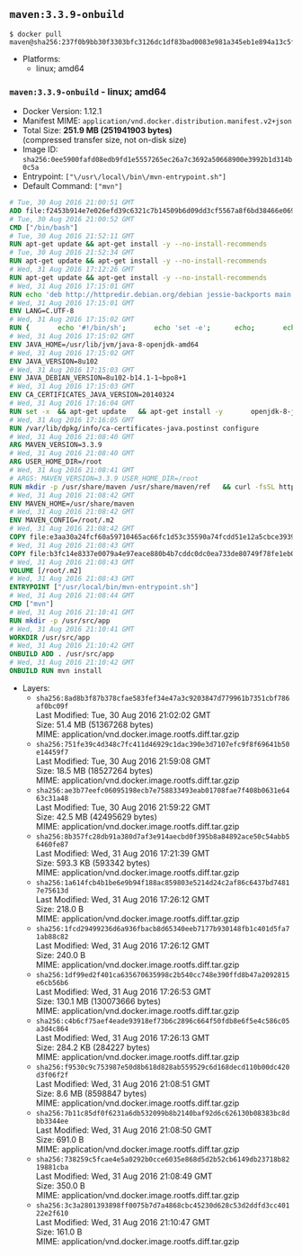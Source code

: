 ## `maven:3.3.9-onbuild`

```console
$ docker pull maven@sha256:237f0b9bb30f3303bfc3126dc1df83bad0083e981a345eb1e894a13c5f64cf16
```

-	Platforms:
	-	linux; amd64

### `maven:3.3.9-onbuild` - linux; amd64

-	Docker Version: 1.12.1
-	Manifest MIME: `application/vnd.docker.distribution.manifest.v2+json`
-	Total Size: **251.9 MB (251941903 bytes)**  
	(compressed transfer size, not on-disk size)
-	Image ID: `sha256:0ee5900fafd08edb9fd1e5557265ec26a7c3692a50668900e3992b1d314b0c5a`
-	Entrypoint: `["\/usr\/local\/bin\/mvn-entrypoint.sh"]`
-	Default Command: `["mvn"]`

```dockerfile
# Tue, 30 Aug 2016 21:00:51 GMT
ADD file:f2453b914e7e026efd39c6321c7b14509b6d09dd3cf5567a8f6bd38466e06954 in / 
# Tue, 30 Aug 2016 21:00:52 GMT
CMD ["/bin/bash"]
# Tue, 30 Aug 2016 21:52:11 GMT
RUN apt-get update && apt-get install -y --no-install-recommends 		ca-certificates 		curl 		wget 	&& rm -rf /var/lib/apt/lists/*
# Tue, 30 Aug 2016 21:52:34 GMT
RUN apt-get update && apt-get install -y --no-install-recommends 		bzr 		git 		mercurial 		openssh-client 		subversion 				procps 	&& rm -rf /var/lib/apt/lists/*
# Wed, 31 Aug 2016 17:12:26 GMT
RUN apt-get update && apt-get install -y --no-install-recommends 		bzip2 		unzip 		xz-utils 	&& rm -rf /var/lib/apt/lists/*
# Wed, 31 Aug 2016 17:15:01 GMT
RUN echo 'deb http://httpredir.debian.org/debian jessie-backports main' > /etc/apt/sources.list.d/jessie-backports.list
# Wed, 31 Aug 2016 17:15:01 GMT
ENV LANG=C.UTF-8
# Wed, 31 Aug 2016 17:15:02 GMT
RUN { 		echo '#!/bin/sh'; 		echo 'set -e'; 		echo; 		echo 'dirname "$(dirname "$(readlink -f "$(which javac || which java)")")"'; 	} > /usr/local/bin/docker-java-home 	&& chmod +x /usr/local/bin/docker-java-home
# Wed, 31 Aug 2016 17:15:02 GMT
ENV JAVA_HOME=/usr/lib/jvm/java-8-openjdk-amd64
# Wed, 31 Aug 2016 17:15:02 GMT
ENV JAVA_VERSION=8u102
# Wed, 31 Aug 2016 17:15:03 GMT
ENV JAVA_DEBIAN_VERSION=8u102-b14.1-1~bpo8+1
# Wed, 31 Aug 2016 17:15:03 GMT
ENV CA_CERTIFICATES_JAVA_VERSION=20140324
# Wed, 31 Aug 2016 17:16:04 GMT
RUN set -x 	&& apt-get update 	&& apt-get install -y 		openjdk-8-jdk="$JAVA_DEBIAN_VERSION" 		ca-certificates-java="$CA_CERTIFICATES_JAVA_VERSION" 	&& rm -rf /var/lib/apt/lists/* 	&& [ "$JAVA_HOME" = "$(docker-java-home)" ]
# Wed, 31 Aug 2016 17:16:05 GMT
RUN /var/lib/dpkg/info/ca-certificates-java.postinst configure
# Wed, 31 Aug 2016 21:08:40 GMT
ARG MAVEN_VERSION=3.3.9
# Wed, 31 Aug 2016 21:08:40 GMT
ARG USER_HOME_DIR=/root
# Wed, 31 Aug 2016 21:08:41 GMT
# ARGS: MAVEN_VERSION=3.3.9 USER_HOME_DIR=/root
RUN mkdir -p /usr/share/maven /usr/share/maven/ref   && curl -fsSL http://apache.osuosl.org/maven/maven-3/$MAVEN_VERSION/binaries/apache-maven-$MAVEN_VERSION-bin.tar.gz     | tar -xzC /usr/share/maven --strip-components=1   && ln -s /usr/share/maven/bin/mvn /usr/bin/mvn
# Wed, 31 Aug 2016 21:08:42 GMT
ENV MAVEN_HOME=/usr/share/maven
# Wed, 31 Aug 2016 21:08:42 GMT
ENV MAVEN_CONFIG=/root/.m2
# Wed, 31 Aug 2016 21:08:42 GMT
COPY file:e3aa30a24fcf60a59710465ac66fc1d53c35590a74fcdd51e12a5cbce393904b in /usr/local/bin/mvn-entrypoint.sh 
# Wed, 31 Aug 2016 21:08:43 GMT
COPY file:b3fc14e8337e0079a4e97eace880b4b7cddc0dc0ea733de80749f78fe1eb089a in /usr/share/maven/ref/ 
# Wed, 31 Aug 2016 21:08:43 GMT
VOLUME [/root/.m2]
# Wed, 31 Aug 2016 21:08:43 GMT
ENTRYPOINT ["/usr/local/bin/mvn-entrypoint.sh"]
# Wed, 31 Aug 2016 21:08:44 GMT
CMD ["mvn"]
# Wed, 31 Aug 2016 21:10:41 GMT
RUN mkdir -p /usr/src/app
# Wed, 31 Aug 2016 21:10:41 GMT
WORKDIR /usr/src/app
# Wed, 31 Aug 2016 21:10:42 GMT
ONBUILD ADD . /usr/src/app
# Wed, 31 Aug 2016 21:10:42 GMT
ONBUILD RUN mvn install
```

-	Layers:
	-	`sha256:8ad8b3f87b378cfae583fef34e47a3c9203847d779961b7351cbf786af0bc09f`  
		Last Modified: Tue, 30 Aug 2016 21:02:02 GMT  
		Size: 51.4 MB (51367268 bytes)  
		MIME: application/vnd.docker.image.rootfs.diff.tar.gzip
	-	`sha256:751fe39c4d348c7fc411d46929c1dac390e3d7107efc9f8f69641b50e14459f7`  
		Last Modified: Tue, 30 Aug 2016 21:59:08 GMT  
		Size: 18.5 MB (18527264 bytes)  
		MIME: application/vnd.docker.image.rootfs.diff.tar.gzip
	-	`sha256:ae3b77eefc06095198ecb7e758833493eab01708fae7f408b0631e6463c31a48`  
		Last Modified: Tue, 30 Aug 2016 21:59:22 GMT  
		Size: 42.5 MB (42495629 bytes)  
		MIME: application/vnd.docker.image.rootfs.diff.tar.gzip
	-	`sha256:8b357fc28db91a380d7af3e914aecbd0f395b8a84892ace50c54abb56460fe87`  
		Last Modified: Wed, 31 Aug 2016 17:21:39 GMT  
		Size: 593.3 KB (593342 bytes)  
		MIME: application/vnd.docker.image.rootfs.diff.tar.gzip
	-	`sha256:1a614fcb4b1be6e9b94f188ac859803e5214d24c2af86c6437bd74817e75613d`  
		Last Modified: Wed, 31 Aug 2016 17:26:12 GMT  
		Size: 218.0 B  
		MIME: application/vnd.docker.image.rootfs.diff.tar.gzip
	-	`sha256:1fcd29499236d6a936fbacb8d65340eeb7177b930148fb1c401d5fa71ab88c82`  
		Last Modified: Wed, 31 Aug 2016 17:26:12 GMT  
		Size: 240.0 B  
		MIME: application/vnd.docker.image.rootfs.diff.tar.gzip
	-	`sha256:1df99ed2f401ca635670635998c2b540cc748e390ffd8b47a2092815e6cb56b6`  
		Last Modified: Wed, 31 Aug 2016 17:26:53 GMT  
		Size: 130.1 MB (130073666 bytes)  
		MIME: application/vnd.docker.image.rootfs.diff.tar.gzip
	-	`sha256:c4b6cf75aef4eade93918ef73b6c2896c664f50fdb8e6f5e4c586c05a3d4c864`  
		Last Modified: Wed, 31 Aug 2016 17:26:13 GMT  
		Size: 284.2 KB (284227 bytes)  
		MIME: application/vnd.docker.image.rootfs.diff.tar.gzip
	-	`sha256:f9530c9c753987e50d8b618d828ab559529c6d168decd110b00dc420d3f06f2f`  
		Last Modified: Wed, 31 Aug 2016 21:08:51 GMT  
		Size: 8.6 MB (8598847 bytes)  
		MIME: application/vnd.docker.image.rootfs.diff.tar.gzip
	-	`sha256:7b11c85df0f6231a6db532099b8b2140baf92d6c626130b08383bc8dbb3344ee`  
		Last Modified: Wed, 31 Aug 2016 21:08:50 GMT  
		Size: 691.0 B  
		MIME: application/vnd.docker.image.rootfs.diff.tar.gzip
	-	`sha256:738259c5fcae4e5a0292b0cce6035e868d5d2b52cb6149db23718b8219881cba`  
		Last Modified: Wed, 31 Aug 2016 21:08:49 GMT  
		Size: 350.0 B  
		MIME: application/vnd.docker.image.rootfs.diff.tar.gzip
	-	`sha256:3c3a2801393898ff0075b7d7a4868cbc45230d628c53d2ddfd3cc40122e2f610`  
		Last Modified: Wed, 31 Aug 2016 21:10:47 GMT  
		Size: 161.0 B  
		MIME: application/vnd.docker.image.rootfs.diff.tar.gzip
